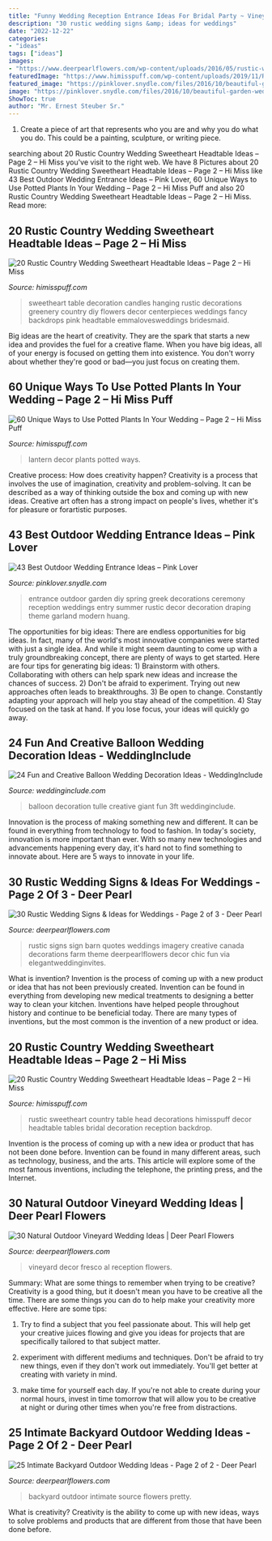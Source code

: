 ```yaml
---
title: "Funny Wedding Reception Entrance Ideas For Bridal Party ~ Vineyard Decor Fresco Al Reception Flowers"
description: "30 rustic wedding signs &amp; ideas for weddings"
date: "2022-12-22"
categories:
- "ideas"
tags: ["ideas"]
images:
- "https://www.deerpearlflowers.com/wp-content/uploads/2016/05/rustic-wedding-signs-family-creative-imagery.jpg"
featuredImage: "https://www.himisspuff.com/wp-content/uploads/2019/11/Rustic-country-wedding-sweetheart-head-table-decoration-ideas-7.jpg"
featured_image: "https://pinklover.snydle.com/files/2016/10/beautiful-garden-wedding-entrance-ideas.jpg"
image: "https://pinklover.snydle.com/files/2016/10/beautiful-garden-wedding-entrance-ideas.jpg"
ShowToc: true
author: "Mr. Ernest Steuber Sr."
---
```



1. Create a piece of art that represents who you are and why you do what you do. This could be a painting, sculpture, or writing piece. 

	

		
searching about 20 Rustic Country Wedding Sweetheart Headtable Ideas – Page 2 – Hi Miss you've visit to the right web. We have 8 Pictures about 20 Rustic Country Wedding Sweetheart Headtable Ideas – Page 2 – Hi Miss like 43 Best Outdoor Wedding Entrance Ideas – Pink Lover, 60 Unique Ways to Use Potted Plants In Your Wedding – Page 2 – Hi Miss Puff and also 20 Rustic Country Wedding Sweetheart Headtable Ideas – Page 2 – Hi Miss. Read more:
		
    
## 20 Rustic Country Wedding Sweetheart Headtable Ideas – Page 2 – Hi Miss

<img loading=lazy src="https://www.himisspuff.com/wp-content/uploads/2019/11/Rustic-country-wedding-sweetheart-head-table-decoration-ideas-7.jpg" onerror="this.onerror=null;this.src='https://tse4.mm.bing.net/th?id=OIP.DRLDG09SamWGQ6mJhKlIbgHaLG&amp;pid=15.1';" alt="20 Rustic Country Wedding Sweetheart Headtable Ideas – Page 2 – Hi Miss">

_Source: himisspuff.com_

>sweetheart table decoration candles hanging rustic decorations greenery country diy flowers decor centerpieces weddings fancy backdrops pink headtable emmalovesweddings bridesmaid. 

	

Big ideas are the heart of creativity. They are the spark that starts a new idea and provides the fuel for a creative flame. When you have big ideas, all of your energy is focused on getting them into existence. You don't worry about whether they're good or bad—you just focus on creating them.

    
## 60 Unique Ways To Use Potted Plants In Your Wedding – Page 2 – Hi Miss Puff

<img loading=lazy src="http://www.himisspuff.com/wp-content/uploads/2016/08/lantern-wedding-decor.jpg" onerror="this.onerror=null;this.src='https://tse4.mm.bing.net/th?id=OIP.HsptJyn4u2VKY5XGyMOWQgHaLG&amp;pid=15.1';" alt="60 Unique Ways to Use Potted Plants In Your Wedding – Page 2 – Hi Miss Puff">

_Source: himisspuff.com_

>lantern decor plants potted ways. 

	

Creative process: How does creativity happen?
Creativity is a process that involves the use of imagination, creativity and problem-solving. It can be described as a way of thinking outside the box and coming up with new ideas. Creative art often has a strong impact on people's lives, whether it's for pleasure or forartistic purposes.

    
## 43 Best Outdoor Wedding Entrance Ideas – Pink Lover

<img loading=lazy src="https://pinklover.snydle.com/files/2016/10/beautiful-garden-wedding-entrance-ideas.jpg" onerror="this.onerror=null;this.src='https://tse2.mm.bing.net/th?id=OIP.ht3Mn4GP8aFitUCorNIKAQHaKD&amp;pid=15.1';" alt="43 Best Outdoor Wedding Entrance Ideas – Pink Lover">

_Source: pinklover.snydle.com_

>entrance outdoor garden diy spring greek decorations ceremony reception weddings entry summer rustic decor decoration draping theme garland modern huang. 

	

The opportunities for big ideas:
There are endless opportunities for big ideas. In fact, many of the world's most innovative companies were started with just a single idea. And while it might seem daunting to come up with a truly groundbreaking concept, there are plenty of ways to get started. Here are four tips for generating big ideas: 1) Brainstorm with others. Collaborating with others can help spark new ideas and increase the chances of success. 2) Don't be afraid to experiment. Trying out new approaches often leads to breakthroughs. 3) Be open to change. Constantly adapting your approach will help you stay ahead of the competition. 4) Stay focused on the task at hand. If you lose focus, your ideas will quickly go away.

    
## 24 Fun And Creative Balloon Wedding Decoration Ideas - WeddingInclude

<img loading=lazy src="https://www.weddinginclude.com/wp-content/uploads/2017/08/giant-3ft-balloon-wrapped-in-tulle.jpg" onerror="this.onerror=null;this.src='https://tse2.mm.bing.net/th?id=OIP.ZaycvjlL7qCHNL1ie4rLmgHaJ3&amp;pid=15.1';" alt="24 Fun and Creative Balloon Wedding Decoration Ideas - WeddingInclude">

_Source: weddinginclude.com_

>balloon decoration tulle creative giant fun 3ft weddinginclude. 

	

Innovation is the process of making something new and different. It can be found in everything from technology to food to fashion. In today's society, innovation is more important than ever. With so many new technologies and advancements happening every day, it's hard not to find something to innovate about. Here are 5 ways to innovate in your life.

    
## 30 Rustic Wedding Signs &amp; Ideas For Weddings - Page 2 Of 3 - Deer Pearl

<img loading=lazy src="https://www.deerpearlflowers.com/wp-content/uploads/2016/05/rustic-wedding-signs-family-creative-imagery.jpg" onerror="this.onerror=null;this.src='https://tse4.mm.bing.net/th?id=OIP.UYCb3Amk4YMVq6HM7J8ItwHaLH&amp;pid=15.1';" alt="30 Rustic Wedding Signs &amp; Ideas for Weddings - Page 2 of 3 - Deer Pearl">

_Source: deerpearlflowers.com_

>rustic signs sign barn quotes weddings imagery creative canada decorations farm theme deerpearlflowers decor chic fun via elegantweddinginvites. 

	

What is invention?
Invention is the process of coming up with a new product or idea that has not been previously created. Invention can be found in everything from developing new medical treatments to designing a better way to clean your kitchen. Inventions have helped people throughout history and continue to be beneficial today. There are many types of inventions, but the most common is the invention of a new product or idea.

    
## 20 Rustic Country Wedding Sweetheart Headtable Ideas – Page 2 – Hi Miss

<img loading=lazy src="https://www.himisspuff.com/wp-content/uploads/2019/11/Rustic-country-wedding-sweetheart-head-table-decoration-ideas-20.jpg" onerror="this.onerror=null;this.src='https://tse2.mm.bing.net/th?id=OIP.grRlXYGQrpPQdSM5QVf16QHaNK&amp;pid=15.1';" alt="20 Rustic Country Wedding Sweetheart Headtable Ideas – Page 2 – Hi Miss">

_Source: himisspuff.com_

>rustic sweetheart country table head decorations himisspuff decor headtable tables bridal decoration reception backdrop. 

	

Invention is the process of coming up with a new idea or product that has not been done before. Invention can be found in many different areas, such as technology, business, and the arts. This article will explore some of the most famous inventions, including the telephone, the printing press, and the Internet.

    
## 30 Natural Outdoor Vineyard Wedding Ideas | Deer Pearl Flowers

<img loading=lazy src="http://www.deerpearlflowers.com/wp-content/uploads/2017/02/Al-fresco-vineyard-reception-decor.jpg" onerror="this.onerror=null;this.src='https://tse1.mm.bing.net/th?id=OIP.75ppD2TTYlkw-Hd_k1Q0FgHaLH&amp;pid=15.1';" alt="30 Natural Outdoor Vineyard Wedding Ideas | Deer Pearl Flowers">

_Source: deerpearlflowers.com_

>vineyard decor fresco al reception flowers. 

	

Summary: What are some things to remember when trying to be creative?
Creativity is a good thing, but it doesn't mean you have to be creative all the time. There are some things you can do to help make your creativity more effective. Here are some tips:
1. Try to find a subject that you feel passionate about. This will help get your creative juices flowing and give you ideas for projects that are specifically tailored to that subject matter.

2. experiment with different mediums and techniques. Don't be afraid to try new things, even if they don't work out immediately. You'll get better at creating with variety in mind.

3. make time for yourself each day. If you're not able to create during your normal hours, invest in time tomorrow that will allow you to be creative at night or during other times when you're free from distractions.

    
## 25 Intimate Backyard Outdoor Wedding Ideas - Page 2 Of 2 - Deer Pearl

<img loading=lazy src="https://www.deerpearlflowers.com/wp-content/uploads/2017/09/Intimate-Backyard-Outdoor-Wedding-Ideas-13.jpg" onerror="this.onerror=null;this.src='https://tse2.mm.bing.net/th?id=OIP.br-96ElECCUd0bpL6ekRbwHaKp&amp;pid=15.1';" alt="25 Intimate Backyard Outdoor Wedding Ideas - Page 2 of 2 - Deer Pearl">

_Source: deerpearlflowers.com_

>backyard outdoor intimate source flowers pretty. 

	

What is creativity?
Creativity is the ability to come up with new ideas, ways to solve problems and products that are different from those that have been done before.

